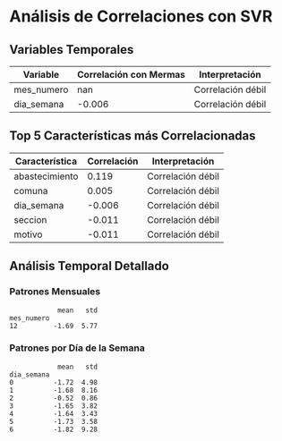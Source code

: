 # Análisis de Correlaciones con SVR

## Variables Temporales

| Variable | Correlación con Mermas | Interpretación |
|----------|----------------------|----------------|
| mes_numero | nan | Correlación débil |
| dia_semana | -0.006 | Correlación débil |

## Top 5 Características más Correlacionadas

| Característica | Correlación | Interpretación |
|----------------|-------------|----------------|
| abastecimiento | 0.119 | Correlación débil |
| comuna | 0.005 | Correlación débil |
| dia_semana | -0.006 | Correlación débil |
| seccion | -0.011 | Correlación débil |
| motivo | -0.011 | Correlación débil |

## Análisis Temporal Detallado

### Patrones Mensuales

```
            mean   std
mes_numero            
12         -1.69  5.77
```

### Patrones por Día de la Semana

```
            mean   std
dia_semana            
0          -1.72  4.98
1          -1.68  8.16
2          -0.52  0.86
3          -1.65  3.82
4          -1.64  3.43
5          -1.73  3.58
6          -1.82  9.28
```
